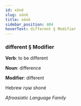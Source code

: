 ```yaml
---
id: xönë
slug: xönë
title: xönë
sidebar_position: 404
hoverText: different § Modifier
---
```


### different § Modifier

**Verb**: to be different

**Noun**: difference

**Modifier**: different

Hebrew שׁוֹנֶה shoné 

*Afroasiatic Language Family*